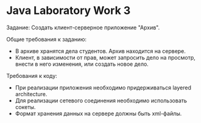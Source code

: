 # Java Laboratory Work 3

Задание: Создать клиент-серверное приложение "Архив".

Общие требования к заданию:

- В архиве хранятся дела студентов. Архив находится на сервере.
- Клиент, в зависимости от прав, может запросить дело на просмотр, внести в него изменения, или создать новое дело.

Требования к коду:

- При реализации приложения необходимо придерживаться layered architecture.
- Для реализации сетевого соединения необходимо использовать сокеты.
- Формат хранения данных на сервере должны быть xml-файлы.
